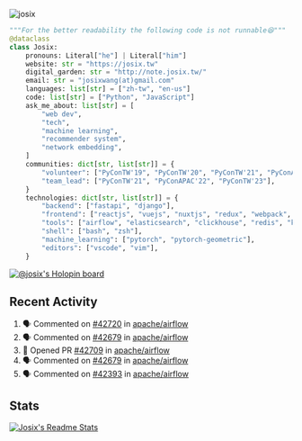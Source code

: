 ![josix](https://komarev.com/ghpvc/?username=josix)
```python
"""For the better readability the following code is not runnable😆"""
@dataclass
class Josix:
    pronouns: Literal["he"] | Literal["him"]
    website: str = "https://josix.tw"
    digital_garden: str = "http://note.josix.tw/"
    email: str = "josixwang(at)gmail.com"
    languages: list[str] = ["zh-tw", "en-us"]
    code: list[str] = ["Python", "JavaScript"]
    ask_me_about: list[str] = [
        "web dev",
        "tech",
        "machine learning",
        "recommender system",
        "network embedding",
    ]
    communities: dict[str, list[str]] = {
        "volunteer": ["PyConTW'19", "PyConTW'20", "PyConTW'21", "PyConAPAC'22", "PyConTW'24"],
        "team_lead": ["PyConTW'21", "PyConAPAC'22", "PyConTW'23"],
    }
    technologies: dict[str, list[str]] = {
        "backend": ["fastapi", "django"],
        "frontend": ["reactjs", "vuejs", "nuxtjs", "redux", "webpack", "tailwindcss"],
        "tools": ["airflow", "elasticsearch", "clickhouse", "redis", "kubernetes", "docker"],
        "shell": ["bash", "zsh"],
        "machine_learning": ["pytorch", "pytorch-geometric"],
        "editors": ["vscode", "vim"],
    }
```
[![@josix's Holopin board](https://holopin.io/api/user/board?user=josix)](https://holopin.io/@josix)

## Recent Activity
<!--START_SECTION:activity-->
1. 🗣 Commented on [#42720](https://github.com/apache/airflow/issues/42720#issuecomment-2392742969) in [apache/airflow](https://github.com/apache/airflow)
2. 🗣 Commented on [#42679](https://github.com/apache/airflow/issues/42679#issuecomment-2392724474) in [apache/airflow](https://github.com/apache/airflow)
3. 💪 Opened PR [#42709](https://github.com/apache/airflow/pull/42709) in [apache/airflow](https://github.com/apache/airflow)
4. 🗣 Commented on [#42679](https://github.com/apache/airflow/issues/42679#issuecomment-2390706450) in [apache/airflow](https://github.com/apache/airflow)
5. 🗣 Commented on [#42393](https://github.com/apache/airflow/issues/42393#issuecomment-2367596272) in [apache/airflow](https://github.com/apache/airflow)
<!--END_SECTION:activity-->



## Stats
[![Josix's Readme Stats](https://github-readme-stats.vercel.app/api?username=josix&show_icons=true&theme=default&count_private=true&card_width=400)](https://github.com/anuraghazra/github-readme-stats)
